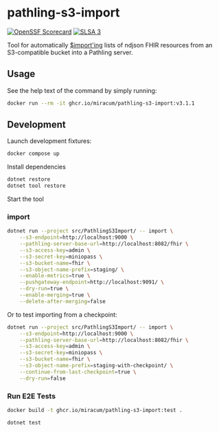 # pathling-s3-import

[![OpenSSF Scorecard](https://api.securityscorecards.dev/projects/github.com/miracum/pathling-s3-import/badge)](https://api.securityscorecards.dev/projects/github.com/miracum/pathling-s3-import)
[![SLSA 3](https://slsa.dev/images/gh-badge-level3.svg)](https://slsa.dev)

Tool for automatically [$import'ing](https://pathling.csiro.au/docs/server/operations/import) lists of ndjson FHIR resources from an S3-compatible bucket into a Pathling server.

## Usage

See the help text of the command by simply running:

```sh
docker run --rm -it ghcr.io/miracum/pathling-s3-import:v3.1.1
```

## Development

Launch development fixtures:

```sh
docker compose up
```

Install dependencies

```sh
dotnet restore
dotnet tool restore
```

Start the tool

### import

```sh
dotnet run --project src/PathlingS3Import/ -- import \
    --s3-endpoint=http://localhost:9000 \
    --pathling-server-base-url=http://localhost:8082/fhir \
    --s3-access-key=admin \
    --s3-secret-key=miniopass \
    --s3-bucket-name=fhir \
    --s3-object-name-prefix=staging/ \
    --enable-metrics=true \
    --pushgateway-endpoint=http://localhost:9091/ \
    --dry-run=true \
    --enable-merging=true \
    --delete-after-merging=false
```

Or to test importing from a checkpoint:

```sh
dotnet run --project src/PathlingS3Import/ -- import \
    --s3-endpoint=http://localhost:9000 \
    --pathling-server-base-url=http://localhost:8082/fhir \
    --s3-access-key=admin \
    --s3-secret-key=miniopass \
    --s3-bucket-name=fhir \
    --s3-object-name-prefix=staging-with-checkpoint/ \
    --continue-from-last-checkpoint=true \
    --dry-run=false
```

### Run E2E Tests

```sh
docker build -t ghcr.io/miracum/pathling-s3-import:test .

dotnet test
```
